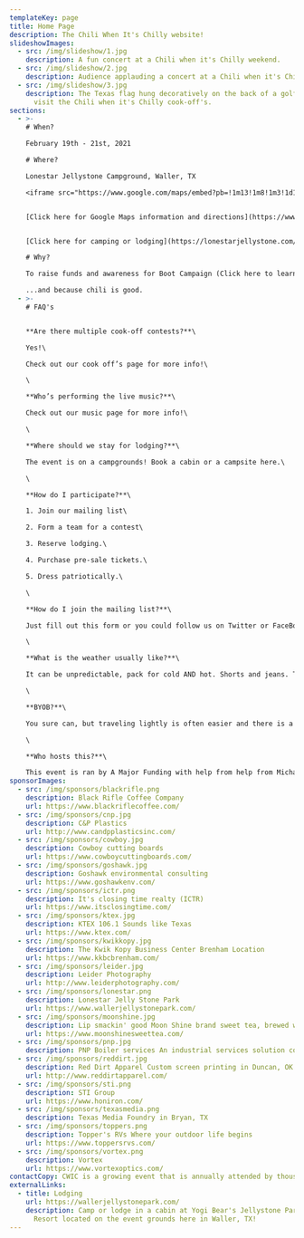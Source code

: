 ```yaml
---
templateKey: page
title: Home Page
description: The Chili When It's Chilly website!
slideshowImages:
  - src: /img/slideshow/1.jpg
    description: A fun concert at a Chili when it's Chilly weekend.
  - src: /img/slideshow/2.jpg
    description: Audience applauding a concert at a Chili when it's Chilly weekend.
  - src: /img/slideshow/3.jpg
    description: The Texas flag hung decoratively on the back of a golf cart used to
      visit the Chili when it's Chilly cook-off's.
sections:
  - >-
    # When?

    February 19th - 21st, 2021

    # Where?

    Lonestar Jellystone Campground, Waller, TX

    <iframe src="https://www.google.com/maps/embed?pb=!1m13!1m8!1m3!1d11911.231343668538!2d-95.99234371561347!3d30.019153551711405!3m2!1i1024!2i768!4f13.1!3m2!1m1!2sLone%20Star%20Jellystone!5e1!3m2!1sen!2sus!4v1604419828194!5m2!1sen!2sus" frameborder="0" style="border:0;" allowfullscreen="" aria-hidden="false" tabindex="0"></iframe>


    [Click here for Google Maps information and directions](https://www.google.com/maps/place/Lone+Star+Jellystone/@30.0194104,-95.9887512,17z/)


    [Click here for camping or lodging](https://lonestarjellystone.com/)

    # Why?

    To raise funds and awareness for Boot Campaign (Click here to learn more.)

    ...and because chili is good.
  - >-
    # FAQ's


    **Are there multiple cook-off contests?**\

    Yes!\

    Check out our cook off’s page for more info!\

    \

    **Who’s performing the live music?**\

    Check out our music page for more info!\

    \

    **Where should we stay for lodging?**\

    The event is on a campgrounds! Book a cabin or a campsite here.\

    \

    **How do I participate?**\

    1. Join our mailing list\

    2. Form a team for a contest\

    3. Reserve lodging.\

    4. Purchase pre-sale tickets.\

    5. Dress patriotically.\

    \

    **How do I join the mailing list?**\

    Just fill out this form or you could follow us on Twitter or FaceBook!\

    \

    **What is the weather usually like?**\

    It can be unpredictable, pack for cold AND hot. Shorts and jeans. Try to dress patriotically, this event is for raising funds for our veterans after all!\

    \

    **BYOB?**\

    You sure can, but traveling lightly is often easier and there is a well-stocked general store onsite.\

    \

    **Who hosts this?**\

    This event is ran by A Major Funding with help from help from Michael Wren, Alan Martin Jr, Kellie Outlaw, "Big Al" - Alan Martin Sr., and Zane Homesley
sponsorImages:
  - src: /img/sponsors/blackrifle.png
    description: Black Rifle Coffee Company
    url: https://www.blackriflecoffee.com/
  - src: /img/sponsors/cnp.jpg
    description: C&P Plastics
    url: http://www.candpplasticsinc.com/
  - src: /img/sponsors/cowboy.jpg
    description: Cowboy cutting boards
    url: https://www.cowboycuttingboards.com/
  - src: /img/sponsors/goshawk.jpg
    description: Goshawk environmental consulting
    url: https://www.goshawkenv.com/
  - src: /img/sponsors/ictr.png
    description: It's closing time realty (ICTR)
    url: https://www.itsclosingtime.com/
  - src: /img/sponsors/ktex.jpg
    description: KTEX 106.1 Sounds like Texas
    url: https://www.ktex.com/
  - src: /img/sponsors/kwikkopy.jpg
    description: The Kwik Kopy Business Center Brenham Location
    url: https://www.kkbcbrenham.com/
  - src: /img/sponsors/leider.jpg
    description: Leider Photography
    url: http://www.leiderphotography.com/
  - src: /img/sponsors/lonestar.png
    description: Lonestar Jelly Stone Park
    url: https://www.wallerjellystonepark.com/
  - src: /img/sponsors/moonshine.jpg
    description: Lip smackin' good Moon Shine brand sweet tea, brewed with real cane sugar in Austin, TX
    url: https://www.moonshinesweettea.com/
  - src: /img/sponsors/pnp.jpg
    description: PNP Boiler services An industrial services solution company
  - src: /img/sponsors/reddirt.jpg
    description: Red Dirt Apparel Custom screen printing in Duncan, OK
    url: http://www.reddirtapparel.com/
  - src: /img/sponsors/sti.png
    description: STI Group
    url: https://www.honiron.com/
  - src: /img/sponsors/texasmedia.png
    description: Texas Media Foundry in Bryan, TX
  - src: /img/sponsors/toppers.png
    description: Topper's RVs Where your outdoor life begins
    url: https://www.toppersrvs.com/
  - src: /img/sponsors/vortex.png
    description: Vortex
    url: https://www.vortexoptics.com/
contactCopy: CWIC is a growing event that is annually attended by thousands of new and repeat participants. Our website traffic increases each year, and we work hard to promote our sponsors and their business. If you are interested in becoming a sponsor of these charitable efforts, please send an email to the [Sponsorship Coordinator by clicking here](mailto:ktexoutlaw@gmail.com)
externalLinks:
  - title: Lodging
    url: https://wallerjellystonepark.com/
    description: Camp or lodge in a cabin at Yogi Bear's Jellystone Park Camp and
      Resort located on the event grounds here in Waller, TX!
---
```

